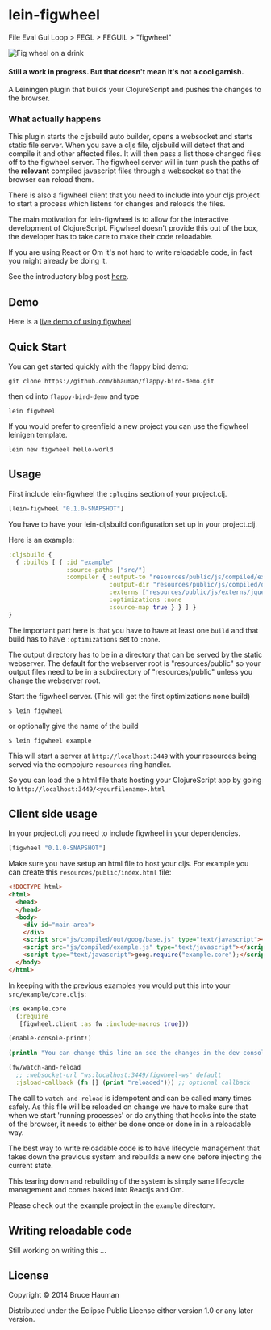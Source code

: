 # lein-figwheel

File Eval Gui Loop > FEGL > FEGUIL > "figwheel"

![Fig wheel on a drink](http://s3.amazonaws.com/bhauman-blog-images/Fig-Sidecar_Pomegranate-Bistro1-1.jpg)

#### Still a work in progress. But that doesn't mean it's not a cool garnish.

A Leiningen plugin that builds your ClojureScript and pushes the
changes to the browser.

### What actually happens

This plugin starts the cljsbuild auto builder, opens a websocket and
starts static file server. When you save a cljs file, cljsbuild will
detect that and compile it and other affected files. It will then pass
a list those changed files off to the figwheel server. The
figwheel server will in turn push the paths of the **relevant**
compiled javascript files through a websocket so that the browser can
reload them.

There is also a figwheel client that you need to include into your cljs
project to start a process which listens for changes and reloads the
files.

The main motivation for lein-figwheel is to allow for the interactive
development of ClojureScript. Figwheel doesn't provide this out of the
box, the developer has to take care to make their code reloadable. 

If you are using React or Om it's not hard to write reloadable code,
in fact you might already be doing it.

See the introductory blog post [here](http://rigsomelight.com/2014/05/01/interactive-programming-flappy-bird-clojurescript.html).

## Demo

Here is a [live demo of using figwheel](https://www.youtube.com/watch?v=KZjFVdU8VLI)

## Quick Start

You can get started quickly with the flappy bird demo:

    git clone https://github.com/bhauman/flappy-bird-demo.git

then cd into `flappy-bird-demo` and type

    lein figwheel

If you would prefer to greenfield a new project you can use the figwheel leinigen template.

    lein new figwheel hello-world

## Usage

First include lein-figwheel the `:plugins` section of your
project.clj.

```clojure
[lein-figwheel "0.1.0-SNAPSHOT"]
```

You have to have your lein-cljsbuild configuration set up in your
project.clj.

Here is an example:

```clojure
:cljsbuild {
  { :builds [ { :id "example" 
                :source-paths ["src/"]
                :compiler { :output-to "resources/public/js/compiled/example.js"
                            :output-dir "resources/public/js/compiled/out"
                            :externs ["resources/public/js/externs/jquery-1.9.js"]
                            :optimizations :none
                            :source-map true } } ] } 
}
```

The important part here is that you have to have at least one `build`
and that build has to have `:optimizations` set to `:none`.

The output directory has to be in a directory that can be served by the
static webserver. The default for the webserver root is
"resources/public" so your output files need to be in a subdirectory
of "resources/public" unless you change the webserver root.

Start the figwheel server. (This will get the first optimizations
none build)

    $ lein figwheel

or optionally give the name of the build

    $ lein figwheel example

This will start a server at `http://localhost:3449` with your
resources being served via the compojure `resources` ring handler.

So you can load the a html file thats hosting your ClojureScript app
by going to `http://localhost:3449/<yourfilename>.html`

## Client side usage

In your project.clj you need to include figwheel in your dependencies.

```clojure
[figwheel "0.1.0-SNAPSHOT"]
```

Make sure you have setup an html file to host your cljs. For example
you can create this `resources/public/index.html` file:

```html
<!DOCTYPE html>
<html>
  <head>
  </head>
  <body>
    <div id="main-area">
    </div>
    <script src="js/compiled/out/goog/base.js" type="text/javascript"></script>
    <script src="js/compiled/example.js" type="text/javascript"></script>
    <script type="text/javascript">goog.require("example.core");</script>
  </body>
</html>
```

In keeping with the previous examples you would put this into your
`src/example/core.cljs`:

```clojure
(ns example.core
  (:require
   [figwheel.client :as fw :include-macros true]))

(enable-console-print!)

(println "You can change this line an see the changes in the dev console")

(fw/watch-and-reload
  ;; :websocket-url "ws:localhost:3449/figwheel-ws" default
  :jsload-callback (fn [] (print "reloaded"))) ;; optional callback
```

The call to `watch-and-reload` is idempotent and can be called many
times safely. As this file will be reloaded on change we have to make
sure that when we start 'running processes' or do anything that hooks
into the state of the browser, it needs to either be done once or done in
in a reloadable way.

The best way to write reloadable code is to have lifecycle management
that takes down the previous system and rebuilds a new one before
injecting the current state.

This tearing down and rebuilding of the system is simply sane
lifecycle management and comes baked into Reactjs and Om.

Please check out the example project in the `example` directory. 

## Writing reloadable code

Still working on writing this ...

## License

Copyright © 2014 Bruce Hauman

Distributed under the Eclipse Public License either version 1.0 or any
later version.
